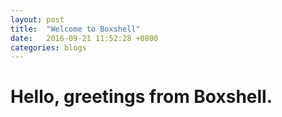 ```yaml
---
layout: post
title:  "Welcome to Boxshell"
date:   2016-09-21 11:52:28 +0800
categories: blogs
---
```


# Hello, greetings from Boxshell.



